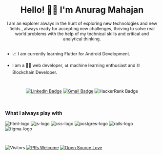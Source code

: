 <h1 style="text-align:center">Hello! 🙋‍♂️ I'm Anurag Mahajan</h1>
<div style="text-align:center">I am an explorer always in the hunt of exploring new technologies and new fields , always ready for accepting new challenges, thriving to solve real world problems with the help of my technical skills and critical and analytical thinking.</div>

<br>

- 📈 I am currently learning Flutter for Android Development.

- I am a 👨‍💻 web developer, 📊 machine learning enthusiast and ⛓️ Blockchain Developer.

<br>

<div align="center">
  
  [![Linkedin Badge](https://img.shields.io/badge/-AnuragMahajan-blue?style=flat-square&logo=Linkedin&logoColor=white&link=https://www.linkedin.com/in/AnuragMahajan/)](https://www.linkedin.com/in/anurag-mahajan-b81a9a1b8/)
  [![Gmail Badge](https://img.shields.io/badge/-anurag-c14438?style=flat-square&logo=Gmail&logoColor=white&link=mailto:sy@mangotree.dev)](mailto:arm2002mahajan@gmail.com)
  ![HackerRank Badge](https://img.shields.io/badge/-anurag-black?style=flat-square&logo=HackerRank&logoColor=green)
  
  
</div>
<br>

### What I always play with
<p> 
  <img src="https://res.cloudinary.com/nico1711/image/upload/c_scale,h_30/v1598850235/html_1_whl9rj.png" alt="html-logo">
  <img src="https://res.cloudinary.com/nico1711/image/upload/c_scale,h_30/v1598849662/javascript_eniubp.png" alt="js-logo">
  <img src="https://res.cloudinary.com/nico1711/image/upload/c_scale,h_30/v1598849661/css_jtfcoz.png" alt="css-logo">
  <img src="https://res.cloudinary.com/nico1711/image/upload/c_scale,h_30/v1598849660/postgresql_zsfd9p.png" alt="postgres-logo">
  <img src="https://img.freepik.com/free-icon/python-language_318-1898.jpg?w=30&t=st=1683036811~exp=1683037411~hmac=d1f9e86b4fa3850241cadc78141b870920d16cead93e92a61573d5516538c902" alt="rails-logo">
  <img src="https://res.cloudinary.com/nico1711/image/upload/c_scale,h_30/v1598849656/figma_ugopbh.png" alt="figma-logo">
</p>

<br>




![Visitors](https://visitor-badge.glitch.me/badge?page_id=syrashid.syrashid) [![PRs Welcome](https://img.shields.io/badge/PRs-welcome-brightgreen.svg?style=flat&logo=github)](https://github.com/ANURAG2002-CODER) [![Open Source Love](https://badges.frapsoft.com/os/v2/open-source.svg?v=103)](https://github.com/ANURAG2002-CODER)
